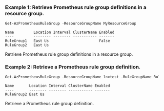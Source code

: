 ### Example 1: Retrieve Prometheus rule group definitions in a resource group.
```powershell
Get-AzPrometheusRuleGroup -ResourceGroupName MyResourceGroup
```

```output
Name         Location Interval ClusterName Enabled
----         -------- -------- ----------- -------
RuleGroup1   East Us                       False
RuleGroup2   East Us
```

Retrieve Prometheus rule group definitions in a resource group.

### Example 2: Retrieve a Prometheus rule group definition.
```powershell
Get-AzPrometheusRuleGroup -ResourceGroupName lnxtest -RuleGroupName RuleGroup2
```

```output
Name       Location Interval ClusterName Enabled
----       -------- -------- ----------- -------
RuleGroup2 East Us

```

Retrieve a Prometheus rule group definition.

